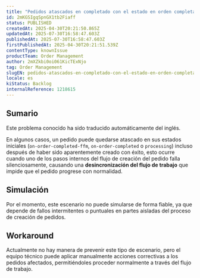 ```yaml
---
title: "Pedidos atascados en completado con el estado en orden completado en cumplimiento y el estado de Pago Aprobado en el Mercado."
id: 2mKGSIgqSpnGX1tb2Fiaff
status: PUBLISHED
createdAt: 2025-04-30T20:21:50.865Z
updatedAt: 2025-07-30T16:58:47.603Z
publishedAt: 2025-07-30T16:58:47.603Z
firstPublishedAt: 2025-04-30T20:21:51.539Z
contentType: knownIssue
productTeam: Order Management
author: 2mXZkbi0oi061KicTExNjo
tag: Order Management
slugEN: pedidos-atascados-en-completado-con-el-estado-en-orden-completado-en-cumplimiento-y-el-estado-de-pago-aprobado-en-el-mercado
locale: es
kiStatus: Backlog
internalReference: 1218615
---
```


## Sumario

<div class="alert alert-info">
  <p>Este problema conocido ha sido traducido automáticamente del inglés.</p>
</div>


En algunos casos, un pedido puede quedarse atascado en sus estados iniciales (`on-order-completed-ffm`, `on-order-completed` o `processing`) incluso después de haber sido aparentemente creado con éxito, esto ocurre cuando uno de los pasos internos del flujo de creación del pedido falla silenciosamente, causando una **desincronización del flujo de trabajo** que impide que el pedido progrese con normalidad.





## Simulación


Por el momento, este escenario no puede simularse de forma fiable, ya que depende de fallos intermitentes o puntuales en partes aisladas del proceso de creación de pedidos.





## Workaround


Actualmente no hay manera de prevenir este tipo de escenario, pero el equipo técnico puede aplicar manualmente acciones correctivas a los pedidos afectados, permitiéndoles proceder normalmente a través del flujo de trabajo.






